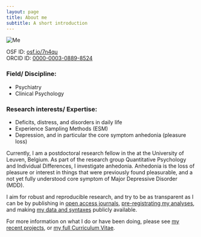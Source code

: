 ```yaml
---
layout: page
title: About me
subtitle: A short introduction
---
```


![Me](HeiningaVE.github.io/img/HeiningaVE.png "Me")

OSF ID:	[osf.io/7n4qu](https://osf.io/7n4qu/)  
ORCID ID: [0000-0003-0889-8524](https://orcid.org/0000-0003-0889-8524)
  
### Field/ Discipline:

- Psychiatry
- Clinical Psychology

### Research interests/ Expertise:

- Deficits, distress, and disorders in daily life
- Experience Sampling Methods (ESM)
- Depression, and in particular the core symptom anhedonia (pleasure loss)

Currently, I am a postdoctoral research fellow in the at the University of Leuven, Belgium. As part of the research group Quantitative Psychology and Individual Differences, I investigate anhedonia. Anhedonia is the loss of pleasure or interest in things that were previously found pleasurable, and a not yet fully understood core symptom of Major Depressive Disorder (MDD).

I aim for robust and reproducible research, and try to be as transparent as I can be by publishing in [open access journals](https://en.wikipedia.org/wiki/Open_access), [pre-registrating my analyses](https://osf.io/7n4qu/), and making [my data and syntaxes](https://osf.io/k7rfu/) publicly available.

For more information on what I do or have been doing, please see [my recent projects](https://heiningave.github.io/projects/), or [my full Curriculum Vitae](https://heiningave.github.io/CV/).
